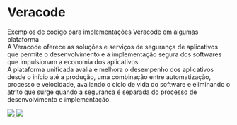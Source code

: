 # Veracode
Exemplos de codigo para implementações Veracode em algumas plataforma</br>
A Veracode oferece as soluções e serviços de segurança de aplicativos que permite o desenvolvimento e a implementação segura dos softwares que impulsionam a economia dos aplicativos.</br>
A plataforma unificada avalia e melhora o desempenho dos aplicativos desde o início até a produção, uma combinação entre automatização, processo e velocidade, avaliando o ciclo de vida do software e eliminando o atrito que surge quando a segurança é separada do processo de desenvolvimento e implementação.</br>

<p align="left">
  <a href="https://www.instagram.com/veracode/" alt="Instagram">
    <img src="https://img.shields.io/badge/Instagram-E4405F?style=for-the-badge&logo=instagram&logoColor=white&link=https://www.instagram.com/veracode/"/>
  </a>
  <a href="https://www.linkedin.com/company/veracode/" alt="Linkedin">
    <img src="https://img.shields.io/badge/LinkedIn-0077B5?style=for-the-badge&logo=linkedin&logoColor=white&link=https://www.linkedin.com/company/veracode/"/>
  </a>
</p>
